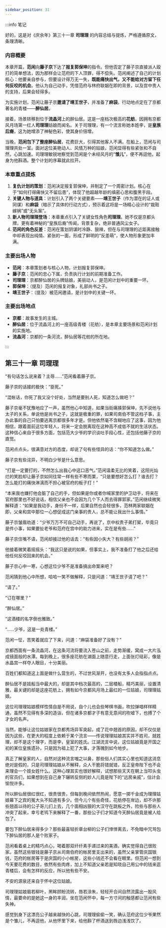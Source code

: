 ```yaml
---
sidebar_position: 31
---
```


:::info 笔记

好的，这是对《庆余年》第三十一章 **司理理** 的内容总结与提炼，严格遵循原文，条理清晰。

### 内容概要

本章开篇，**范闲**向**藤子京**下达了**报复郭保坤**的指令。但他否定了藤子京直接派人殴打的简单想法，因为那样会让范府的下人顶罪，得不偿失。范闲阐述了自己的计划核心：他要亲自参与，但要设计得万无一失，**既能痛快出气，又不能给对方留下任何反咬的机会**。他认为自己动手，凭借范府与林府联姻在即的背景，以及宫中贵人的支持，后果会轻得多。

为实施计划，范闲让藤子京**邀请了靖王世子**，并准备了**麻袋**。行动地点定在了京都著名的青楼——**醉仙居**。

接着，场景转移到位于**流晶河**上的醉仙居。这是一座档次极高的**花舫**，因拥有京都风月场第一红人**司理理**姑娘而闻名。关于司理理，有一个流言称她本姓李，是**皇族后裔**，这为她增添了神秘色彩，使其身价倍增。

当晚，**范闲包下了整座醉仙居**，花费巨大，引得其他客人不满。在船上，范闲与司理理共处一室。面对这位美艳动人、风情万种的姑娘，范闲显得有些紧张和不自然，心跳加速。司理理敏锐地察觉到范闲是个未经风月的“**雏儿**”，便不再逗他，起身为他斟酒。整个计划的序幕就此拉开。

### 本章重点提炼

1.  **复仇计划的策划**：范闲决定报复郭保坤，并制定了一个周密计划。核心在于“如何打得痛快又不留后患”，体现了他超越年龄的缜密心思和腹黑手段。
2.  **关键人物与道具**：计划引入了两个关键要素——**靖王世子**（作为潜在的证人或同谋）和**麻袋**（暗示了具体的行动方式），预示着这将是一场精心设计的“栽赃嫁祸”或“无头案”。
3.  **新人物司理理登场**：本章重点引入了关键女性角色**司理理**。她不仅是京都头牌，更有着神秘的“皇族后裔”传闻，背景复杂，绝非普通风尘女子。
4.  **范闲的角色反差**：范闲在策划阴谋时冷静、狠辣，但在与司理理的近距离接触中却表现出纯情、紧张的一面，形成了鲜明的“反差萌”，使人物形象更加丰满。

### 主要出场人物

*   **范闲**：本章策划者与核心人物，计划报复郭保坤。
*   **藤子京**：范闲的忠心下属，负责执行计划的前期准备工作。
*   **司理理**：京都醉仙居的头牌姑娘，美丽动人，是范闲计划中的重要一环。
*   **郭保坤**：（提及）范闲的报复对象，礼部尚书之子。
*   **靖王世子**：（提及）被范闲邀请，是计划中的关键一环。

### 主要出场地点

*   **京都**：故事发生的主城。
*   **醉仙居**：位于流晶河上的一座高级青楼（花舫），是本章主要场景和范闲计划的实施地。
*   **流晶河**：京都的一条河流，醉仙居等花舫的所在地。

:::

## 第三十一章 **司理理**

“有句话怎么说来着？主辱……”范闲看着藤子京。

藤子京的话接的极快：“臣死。”

“混帐话，你死了我又没个好处，当然是要别人死，知道怎么做吧？”

藤子京毫不犹豫地应了一声，虽然他心中知道，如果当街痛揍郭保坤，先不说他与太子的关系，单说他是尚书之子，这就是极重的罪，如果司南伯不管这档子事，主办此事的自己只怕要逃离京都很多年才是。但他依然毫不含糊地应了这事，因为他相信，跟着面前这位年轻人，将来一定会脱离现在这种高不成低不就的生活状态。这种信心来自于很多方面，包括范大少爷的学识谈吐手段心性，还包括他藤子京的直觉。

范闲点点头，很满意对方的态度，却说了句有些怪异的话：“你不知道怎么做。”

藤子京有些诧异，不明白少爷是什么意思。

“打是一定要打的，不然怎么出我心中这口恶气。”范闲温柔无比的笑着，这阳光灿烂的笑脸却让藤子京如同往常一样有些不寒而栗，“只是要想好怎么打？谁去打？怎么能打的痛快淋漓而不担心被官府的板子打！”

“本来我也嫌打他会脏了自己的手，但如果是你或者你喊家里的护卫动手，将来在官府那里也不好说话，相信父亲也不会因为几个下人而去得罪郭家。”范闲继续微笑解释道：“如果是我动手，身份不一样，后果自然也会轻很多，范林两家联姻在即，父亲和宫中那位一心想促成这门亲事的贵人，总不能让我出什么事情。”

藤子京皱眉劝道：“少爷万万不可自己动手，再说了，京中权贵子弟打架，毕竟只是件小事，如果要扯老爷和范府在宫中的助力进来，实在是有些……”

藤子京住嘴不语，范闲却接过他的话去：“有些因小失大？有些胡闹？”

他接着微笑着摇摇头：“我这只是说的如果，但事实上，我不准备打了他之后还给他任何反咬回来的机会。”

藤子京心中一寒，心想这位少爷不是准备搞出命案来吧？

范闲猜到他心中所想，哈哈一笑不做解释，只是问道：“靖王世子请了吧？”

“请了。”

“订在哪里？”

“醉仙居。”

“这酒楼的名字倒也雅致。”

“……少爷，这是一处青楼。”

范闲一怔，苦笑着就应了下来，问道：“麻袋准备好了没有？”

京都西面有一条流晶河，在这条河流将要流入苍山之前，走势渐缓，窝成一大片泓成镜面般的水潭。每到晚上，很多座花舫在湖面上随意行走，上面张灯结彩，像是水晶宫一样夺人眼目，十分美丽。

百姓们都知道这上面是做什么营生的，不过世风渐开，也没有太多人会指指点点。

醉仙居不是妓船当中最大的，却是其中档次最高的，二层楼船，精巧美丽，设置清雅，最关键的却是这座花舫上，拥有如今京都风月场上最红的一位姑娘，司理理姑娘。

这位司理理姑娘模样性情自是不用说，自个儿也会些琴棋书画，吹拉弹唱样样精通，虽然不见得有多深的造诣，但在诸多京都才子有意无意间的吹嘘下，也搏了个才女的名声。

当然，能够让这位姑娘家在京都秀场异军突起，成了花中翘首的原因，却不仅仅是因为这些，在更大的程度上依赖于某个流言——传说理理姑娘其实并不姓司，就姓理，却不是这个理字，而是李，皇室的姓氏。江湖流言中说，这位姑娘竟是开国之初的某位皇族遗孙，只是因为祖上犯了大事，才落魄到如今地步。

真正了解皇家的人，自然对这种流言嗤之以鼻，那些俗人们其实心里也知道这消息绝对是假的，只是司理理姑娘从不解释，众人干脆将错就错，反正皇帝陛下也不会来理会一个妓女姓什么。这种心理其实也很好解释，试想那些天天在朝上当叩头虫的官员们，如果想到在自己身下辗转反侧的妙人儿竟是陛下的“远房亲戚”，估计会愉悦许多。

所以醉仙居很红很红，很贵很贵，但每到晚间依然热闹，愿意一掷千金成为理理姑娘幕下之宾的冤大头不知道有多少。但今儿个有些奇怪，花舫停在岸边，却不许那些翘首以待的公子哥儿们上去，几个面相凶狠的大汉守在跳板之外，险些与那些人冲突了起来，幸亏老鸨下来解释了一番，那些公子们才知道今天醉仙居竟是被人给包了。

要包下醉仙居来得多少？那些最喜轻折章台柳的公子们悻悻离去，不免暗中咒骂包下醉仙居的那人是个败家子。

范闲看着桌上的精巧点心，喝着那双纤纤素手递过来的美酒，确实觉得自己很败家。虽然这些银钱是藤子京从司南伯府的帐房里支出来的，虽然父亲掌管庆国银钱，范府的帐房等于是庆国的小小帐房，这些小钱还不会看在眼里。但范闲一想到今天要花费的数目，依然有些肉疼，加上不知道父亲若是知晓自己用公中的钱来逛青楼后，会有怎样的反应，所以他有些不安。

不安的源泉还来自于怀中这位姑娘。

司理理姑娘眉若柳叶，黑眸顾盼流转，唇若涂朱，轻轻开合间自然流露出一股风情，最要命的是她这一身的丰润，坐在范闲怀中，每一方寸间的触感都让范闲有些失神。

感觉到身下这漂亮公子越来越快的心跳，司理理偷偷一笑，确认范府这位少爷果然是个雏儿，不再逗他，从他怀里下来，给他斟了杯酒送到唇边浅浅饮了。

